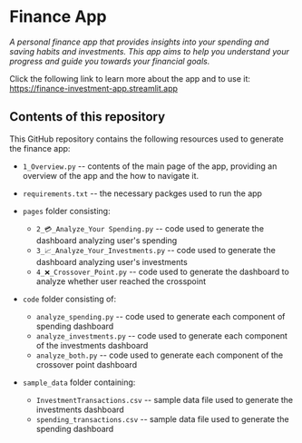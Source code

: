 # Finance App

*A personal finance app that provides insights into your spending and saving habits and 
investments. This app aims to help you understand your progress and guide you towards your financial goals.*

Click the following link to learn more about the app and to use it: https://finance-investment-app.streamlit.app

## Contents of this repository
This GitHub repository contains the following resources used to generate the finance app:
* `1_Overview.py` -- contents of the main page of the app, providing an overview of the app and the how to navigate it.
* `requirements.txt` -- the necessary packges used to run the app
* `pages` folder consisting:
	* `2_💳_Analyze_Your Spending.py` -- code used to generate the dashboard analyzing user's spending
	* `3_📈_Analyze_Your_Investments.py` -- code used to generate the dashboard analyzing user's investments
	* `4_❌_Crossover_Point.py` -- code used to generate the dashboard to analyze whether user reached the crosspoint 

* `code` folder consisting of:
	* `analyze_spending.py` -- code used to generate each component of spending dashboard
	* `analyze_investments.py` -- code used to generate each component of the investments dashboard
	* `analyze_both.py` -- code used to generate each component of the crossover point dashboard
* `sample_data` folder containing:
	* `InvestmentTransactions.csv` -- sample data file used to generate the investments dashboard
	* `spending_transactions.csv` -- sample data file used to generate the spending dashboard
